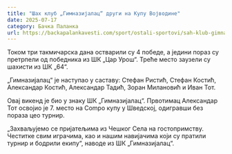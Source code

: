 ```yaml
---
title: "Шах клуб „Гимназијалац“ други на Купу Војводине"
date: 2025-07-17
category: Бачка Паланка
url: https://backapalankavesti.com/sport/ostali-sportovi/sah-klub-gimnazijalac-drugi-na-kupu-vojvodine/
---
```


Током три такмичарска дана остварили су 4 победе, а једини пораз су претрпели од победника из ШК „Цар Урош“. Треће место заузели су шахисти из ШК „64“.

„Гимназијалац“ је наступао у саставу: Стефан Ристић, Стефан Костић, Александар Костић, Александар Тадић, Зоран Милановић и Иван Тот.

Овај викенд је био у знаку ШК „Гимназијалац“. Првотимац Александар Тот освојио је 7. место на Compo купу у Шведској, одигравши без пораза цео турнир.

„Захваљујемо се пријатељима из Чешког Села на гостопримству. Честитке свим играчима, као и нашим навијачима који су пратили турнир и бодрили екипу“, наводе из ШК „Гимназијалац“.
